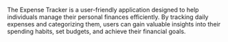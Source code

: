 The Expense Tracker is a user-friendly application designed to help individuals manage their personal finances efficiently. By tracking daily expenses and categorizing them, users can gain valuable insights into their spending habits, set budgets, and achieve their financial goals.
